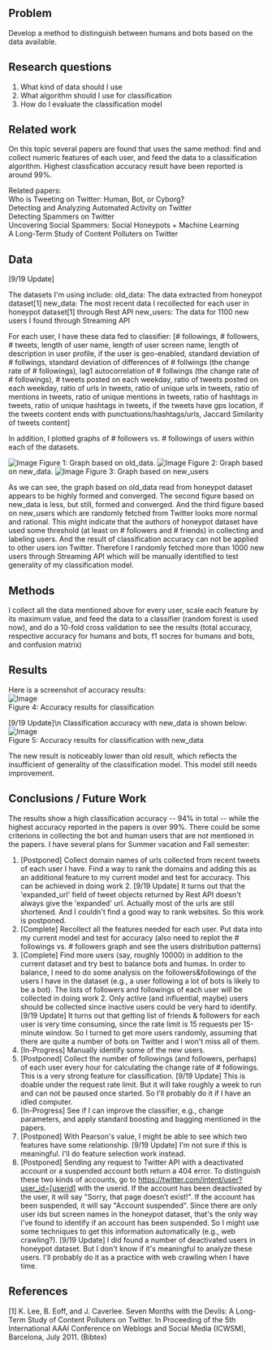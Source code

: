 
## Problem

Develop a method to distinguish between humans and bots based on the data available.

## Research questions

1. What kind of data should I use
2. What algorithm should I use for classification
3. How do I evaluate the classification model

## Related work

On this topic several papers are found that uses the same method: find and collect numeric features of each user, and feed the data to a classification algorithm. Highest classfication accuracy result have been reported is around 99%.  

Related papers:  
Who is Tweeting on Twitter: Human, Bot, or Cyborg?  
Detecting and Analyzing Automated Activity on Twitter  
Detecting Spammers on Twitter  
Uncovering Social Spammers: Social Honeypots + Machine Learning  
A Long-Term Study of Content Polluters on Twitter  

## Data

[9/19 Update]

The datasets I'm using include:
old_data: The data extracted from honeypot dataset[1]
new_data: The most recent data I recollected for each user in honeypot dataset[1] through Rest API
new_users: The data for 1100 new users I found through Streaming API

For each user, I have these data fed to classifier:
[# followings, # followers, # tweets, length of user name, length of user screen name, length of description in user profile, if the user is geo-enabled, standard deviation of # follwings, standard deviation of differences of # follwings (the change rate of # followings), lag1 autocorrelation of # follwings (the change rate of # followings), # tweets posted on each weekday, ratio of tweets posted on each weekday, ratio of urls in tweets, ratio of unique urls in tweets, ratio of mentions in tweets, ratio of unique mentions in tweets, ratio of hashtags in tweets, ratio of unique hashtags in tweets, if the tweets have gps location, if the tweets content ends with punctuations/hashtags/urls, Jaccard Similarity of tweets content]

In addition, I plotted graphs of # followers vs. # followings of users within each of the datasets. 

![Image](../master/src/graphs/old_data.png?raw=true)
Figure 1: Graph based on old_data. 
![Image](../master/src/graphs/new_data.png?raw=true)
Figure 2: Graph based on new_data.
![Image](../master/src/graphs/new_users.png?raw=true)
Figure 3: Graph based on new_users

As we can see, the graph based on old_data read from honeypot dataset appears to be highly formed and converged. The second figure based on new_data is less, but still, formed and converged. And the third figure based on new_users which are randomly fetched from Twitter looks more normal and rational.
This might indicate that the authors of honeypot dataset have used some threshold (at least on # followers and # friends) in collecting and labeling users. And the result of classification accuracy can not be applied to other users ion Twitter. Therefore I randomly fetched more than 1000 new users through Streaming API which will be manually identified to test generality of my classification model.

## Methods

I collect all the data mentioned above for every user, scale each feature by its maximum value, and feed the data to a classifier (random forest is used now), and do a 10-fold cross validation to see the results (total accuracy, respective accuracy for humans and bots, f1 socres for humans and bots, and confusion matrix)

## Results

Here is a screenshot of accuracy results:  
![Image](../master/src/graphs/Result.png?raw=true)  
Figure 4: Accuracy results for classification  

[9/19 Update]\n
Classification accuracy with new_data is shown below:
![Image](../master/src/graphs/Result_new.png?raw=true)  
Figure 5: Accuracy results for classification with new_data

The new result is noticeably lower than old result, which reflects the insufficient of generality of the classification model. This model still needs improvement.

## Conclusions / Future Work

The results show a high classification accuracy -- 94% in total -- while the highest accuracy reported in the papers is over 99%. There could be some criterions in collecting the bot and human users that are not mentioned in the papers. I have several plans for Summer vacation and Fall semester:

1. [Postponed] Collect domain names of urls collected from recent tweets of each user I have. Find a way to rank the domains and adding this as an additional feature to my current model and test for accuracy. This can be achieved in doing work 2.
[9/19 Update]
It turns out that the 'expanded_url' field of tweet objects returned by Rest API doesn't always give the 'expanded' url. Actually most of the urls are still shortened. And I couldn't find a good way to rank websites. So this work is postponed.
2. [Complete] Recollect all the features needed for each user. Put data into my current model and test for accuracy (also need to replot the # followings vs. # followers graph and see the users distribution patterns)
3. [Complete] Find more users (say, roughly 10000) in addition to the current dataset and try best to balance bots and humas. In order to balance, I need to do some analysis on the followers&followings of the users I have in the dataset (e.g., a user following a lot of bots is likely to be a bot). The lists of followers and followings of each user will be collected in doing work 2. Only active (and influential, maybe) users should be collected since inactive users could be very hard to identify.
[9/19 Update]
It turns out that getting list of friends & followers for each user is very time consuming, since the rate limit is 15 requests per 15-minute window. So I turned to get more users randomly, assuming that there are quite a number of bots on Twitter and I won't miss all of them.
4. [In-Progress] Manually identify some of the new users.
5. [Postponed] Collect the number of followings (and followers, perhaps) of each user every hour for calculating the change rate of # followings. This is a very strong feature for classification.
[9/19 Update]
This is doable under the request rate limit. But it will take roughly a week to run and can not be paused once started. So I'll probably do it if I have an idled computer.
6. [In-Progress] See if I can improve the classifier, e.g., change parameters, and apply standard boosting and bagging mentioned in the papers.
7. [Postponed] With Pearson's value, I might be able to see which two features have some relationship.
[9/19 Update]
I'm not sure if this is meaningful. I'll do feature selection work instead.
8. [Postponed] Sending any request to Twitter API with a deactivated account or a suspended account both return a 404 error. To distinguish these two kinds of accounts, go to https://twitter.com/intent/user?user_id=[userid] with the userid. If the account has been deactivated by the user, it will say "Sorry, that page doesn’t exist!". If the account has been suspended, it will say "Account suspended". Since there are only user ids but screen names in the honeypot dataset, that's the only way I've found to identify if an account has been suspended. So I might use some techniques to get this information automatically (e.g., web crawling?).
[9/19 Update]
I did found a number of deactivated users in honeypot dataset. But I don't know if it's meaningful to analyze these users. I'll probably do it as a practice with web crawling when I have time.

## References

[1] K. Lee, B. Eoff, and J. Caverlee. Seven Months with the Devils: A Long-Term Study of Content Polluters on Twitter. In Proceeding of the 5th International AAAI Conference on Weblogs and Social Media (ICWSM), Barcelona, July 2011. (Bibtex)
